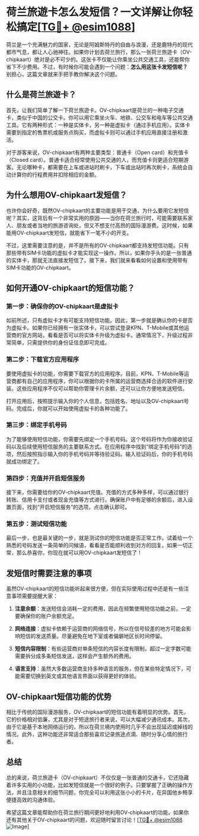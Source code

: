 # 荷兰旅遊卡怎么发短信？一文详解让你轻松搞定[[TG💪+ @esim1088](https://t.me/s/esim1088)]

荷兰是一个充满魅力的国家，无论是阿姆斯特丹的自由与浪漫，还是鹿特丹的现代都市气息，都让人心驰神往。如果你计划去荷兰旅行，那么一张荷兰旅遊卡（OV-chipkaart）绝对是必不可少的。这张卡不仅能让你乘坐公共交通工具，还能帮你省下不少费用。不过，有时候你可能会遇到一个问题：**怎么用这张卡发短信呢？** 别担心，这篇文章就来手把手教你解决这个问题。

## 什么是荷兰旅遊卡？

首先，让我们简单了解一下荷兰旅遊卡。OV-chipkaart是荷兰的一种电子交通卡，类似于中国的公交卡。你可以用它乘坐火车、地铁、公交车和电车等公共交通工具。它有两种形式：一种是实体卡，另一种是虚拟卡（通过手机应用）。实体卡需要到指定的售票机或服务点购买，而虚拟卡则可以通过手机应用直接注册和激活。

对于游客来说，OV-chipkaart有两种主要类型：普通卡（Open card）和充值卡（Closed card）。普通卡适合经常使用公共交通的人，而充值卡则更适合短期游客。无论哪种卡，都需要在上车或进站时刷卡，下车或出站时再次刷卡，系统会自动计算你的行程费用并扣除相应的金额。

## 为什么想用OV-chipkaart发短信？

也许你会好奇，既然OV-chipkaart的主要功能是用于交通，为什么要用它发短信呢？其实，这背后有一个非常实用的原因——当你在荷兰旅行时，可能需要联系家人、朋友或者当地的旅游咨询处，但又不想支付高昂的国际漫游费。这时候，如果能用OV-chipkaart发短信，就能省下一笔不小的开支。

不过，这里需要注意的是，并不是所有的OV-chipkaart都支持发短信功能。只有那些带有SIM卡功能的虚拟卡才能实现这一操作。所以，如果你手头的是一张普通的实体卡，那就无法直接发短信了。接下来，我们就来看看如何设置和使用带有SIM卡功能的OV-chipkaart。

## 如何开通OV-chipkaart的短信功能？

### 第一步：确保你的OV-chipkaart是虚拟卡

如前所述，只有虚拟卡才有可能支持短信功能。因此，第一步就是确认你的卡是否为虚拟卡。如果你已经拥有一张实体卡，可以尝试登录KPN、T-Mobile或其他运营商的官方网站，看看是否可以将实体卡升级为虚拟卡。通常情况下，升级过程非常简单，只需提供你的身份证信息即可完成。

### 第二步：下载官方应用程序

要使用虚拟卡的功能，你需要下载官方的应用程序。目前，KPN、T-Mobile等运营商都有自己的应用程序，你可以根据你的卡所属的运营商选择合适的软件进行安装。这些应用程序不仅可以帮助你管理卡片余额，还可以让你方便地发送短信。

打开应用后，按照提示输入你的个人信息，包括姓名、地址以及OV-chipkaart号码。完成后，你就可以开始使用虚拟卡的各种功能了。

### 第三步：绑定手机号码

为了能够使用短信功能，你需要先绑定一个手机号码。这个号码将作为你接收验证码以及后续使用短信服务的主要联系方式。在应用程序中找到“绑定手机号码”的选项，然后按照指示输入你的手机号码并等待验证码。输入验证码后，你的手机号码就成功绑定了。

### 第四步：充值并开启短信服务

接下来，你需要给你的OV-chipkaart充值。充值的方式多种多样，可以通过银行转账、信用卡支付或者现金充值等方式进行。确保账户中有足够的余额后，进入设置页面，找到“开启短信服务”的选项，点击确认即可。

### 第五步：测试短信功能

最后一步，也是最关键的一步，就是测试你的短信功能是否正常工作。试着给一个熟悉的号码发送一条简单的问候语，看看是否能顺利收到对方的回复。如果一切正常，那么恭喜你，你现在就可以用OV-chipkaart发短信了！

## 发短信时需要注意的事项

虽然OV-chipkaart的短信功能听起来很方便，但在实际使用过程中还是有一些注意事项需要提醒大家：

1. **注意余额**：发送短信会消耗一定的费用，因此在频繁使用短信功能之前，一定要确保你的账户余额充足。
   
2. **网络连接**：虚拟卡依赖于运营商的网络信号，所以在信号较差的地方可能会影响短信的发送质量。尽量避免在地下室或者偏僻地区长时间停留。

3. **短信内容限制**：有些运营商对单条短信的内容长度有限制，超过一定字数可能需要拆分成多条短信发送，这样会产生额外的费用。

4. **语言支持**：虽然大多数运营商支持多种语言的服务，但在某些特定情况下，可能需要切换到英文或其他语言界面以获得更好的体验。

## OV-chipkaart短信功能的优势

相比于传统的国际漫游服务，OV-chipkaart的短信功能有着明显的优势。首先，它的价格相对低廉，尤其是对于短途旅行者来说，可以大幅减少通讯成本。其次，由于它是基于本地网络运行的，所以在荷兰境内使用时几乎不会出现延迟或掉线的情况。此外，这种功能还非常适合那些喜欢记录旅途点滴、随时分享心情的旅行者。

## 总结

总的来说，荷兰旅遊卡（OV-chipkaart）不仅仅是一张普通的交通卡，它还隐藏着许多实用的小功能，比如发短信就是一个很好的例子。只要掌握了正确的操作方法，并且注意相关的细节问题，你完全可以利用这张小小的卡片，在异国他乡畅享便捷高效的沟通体验。

希望这篇文章能帮助你在荷兰旅行期间更好地利用OV-chipkaart的功能。如果你还有其他关于OV-chipkaart的问题，欢迎随时留言讨论！[[TG💪+ @esim1088](https://t.me/s/esim1088) ![Image](https://i.postimg.cc/4NQfJmqS/Snipaste-2025-05-13-00-14-12.png)]